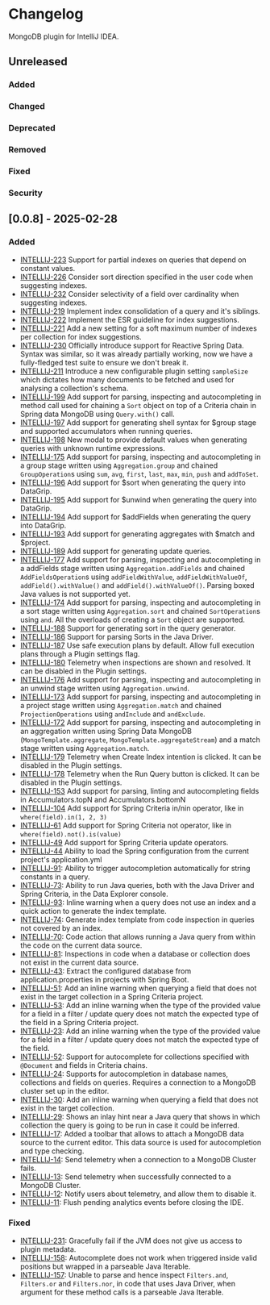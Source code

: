 # Changelog

MongoDB plugin for IntelliJ IDEA.

## Unreleased

### Added

### Changed

### Deprecated

### Removed

### Fixed

### Security

## [0.0.8] - 2025-02-28

### Added

- [INTELLIJ-223](https://jira.mongodb.org/browse/INTELLIJ-223) Support for partial indexes on queries that depend on constant values.
- [INTELLIJ-226](https://jira.mongodb.org/browse/INTELLIJ-226) Consider sort direction specified in the user code when suggesting indexes.
- [INTELLIJ-232](https://jira.mongodb.org/browse/INTELLIJ-219) Consider selectivity of a field over cardinality when suggesting indexes.
- [INTELLIJ-219](https://jira.mongodb.org/browse/INTELLIJ-219) Implement index consolidation of a query and it's siblings.
- [INTELLIJ-222](https://jira.mongodb.org/browse/INTELLIJ-222) Implement the ESR guideline for index suggestions.
- [INTELLIJ-221](https://jira.mongodb.org/browse/INTELLIJ-221) Add a new setting for a soft maximum number of indexes per collection for index suggestions.
- [INTELLIJ-230](https://jira.mongodb.org/browse/INTELLIJ-230) Officially introduce support for Reactive Spring Data. Syntax was similar, so it was already partially working, now we have a fully-fledged test suite to ensure we don't break it.
- [INTELLIJ-211](https://jira.mongodb.org/browse/INTELLIJ-211) Introduce a new configurable plugin setting `sampleSize` which dictates how many documents to be fetched and used for analysing a collection's schema.
- [INTELLIJ-199](https://jira.mongodb.org/browse/INTELLIJ-199) Add support for parsing, inspecting and autocompleting in method call used for chaining a `Sort` object on top of a Criteria chain in Spring data MongoDB using `Query.with()` call.
- [INTELLIJ-197](https://jira.mongodb.org/browse/INTELLIJ-197) Add support for generating shell syntax for $group stage and supported accumulators when running queries.
- [INTELLIJ-198](https://jira.mongodb.org/browse/INTELLIJ-198) New modal to provide default values when generating queries with unknown runtime expressions.
- [INTELLIJ-175](https://jira.mongodb.org/browse/INTELLIJ-175) Add support for parsing, inspecting and autocompleting in a group stage written using `Aggregation.group` and chained `GroupOperation`s using `sum`, `avg`, `first`, `last`, `max`, `min`, `push` and `addToSet`.
- [INTELLIJ-196](https://jira.mongodb.org/browse/INTELLIJ-196) Add support for $sort when generating the query into DataGrip.
- [INTELLIJ-195](https://jira.mongodb.org/browse/INTELLIJ-195) Add support for $unwind when generating the query into DataGrip.
- [INTELLIJ-194](https://jira.mongodb.org/browse/INTELLIJ-194) Add support for $addFields when generating the query into DataGrip.
- [INTELLIJ-193](https://jira.mongodb.org/browse/INTELLIJ-193) Add support for generating aggregates with $match and $project.
- [INTELLIJ-189](https://jira.mongodb.org/browse/INTELLIJ-189) Add support for generating update queries.
- [INTELLIJ-177](https://jira.mongodb.org/browse/INTELLIJ-177) Add support for parsing, inspecting and autocompleting in a addFields stage written using `Aggregation.addFields` and chained `AddFieldsOperation`s using `addFieldWithValue`, `addFieldWithValueOf`, `addField().withValue()` and `addField().withValueOf()`. Parsing boxed Java values is not supported yet.
- [INTELLIJ-174](https://jira.mongodb.org/browse/INTELLIJ-174) Add support for parsing, inspecting and autocompleting in a sort stage written using `Aggregation.sort` and chained `SortOperation`s using `and`. All the overloads of creating a `Sort` object are supported.
- [INTELLIJ-188](https://jira.mongodb.org/browse/INTELLIJ-188) Support for generating sort in the query generator.
- [INTELLIJ-186](https://jira.mongodb.org/browse/INTELLIJ-186) Support for parsing Sorts in the Java Driver.
- [INTELLIJ-187](https://jira.mongodb.org/browse/INTELLIJ-187) Use safe execution plans by default. Allow full execution
  plans through a Plugin settings flag.
- [INTELLIJ-180](https://jira.mongodb.org/browse/INTELLIJ-180) Telemetry when inspections are shown and resolved.
  It can be disabled in the Plugin settings.
- [INTELLIJ-176](https://jira.mongodb.org/browse/INTELLIJ-176) Add support for parsing, inspecting and autocompleting in an unwind stage written using `Aggregation.unwind`.
- [INTELLIJ-173](https://jira.mongodb.org/browse/INTELLIJ-173) Add support for parsing, inspecting and autocompleting in a project stage written using `Aggregation.match` and chained `ProjectionOperations` using `andInclude` and `andExclude`.
- [INTELLIJ-172](https://jira.mongodb.org/browse/INTELLIJ-172) Add support for parsing, inspecting and autocompleting in an aggregation written using Spring Data MongoDB (`MongoTemplate.aggregate`, `MongoTemplate.aggregateStream`) and a match stage written using `Aggregation.match`.
- [INTELLIJ-179](https://jira.mongodb.org/browse/INTELLIJ-179) Telemetry when Create Index intention is clicked.
  It can be disabled in the Plugin settings.
- [INTELLIJ-178](https://jira.mongodb.org/browse/INTELLIJ-178) Telemetry when the Run Query button is clicked.
  It can be disabled in the Plugin settings.
- [INTELLIJ-153](https://jira.mongodb.org/browse/INTELLIJ-153) Add support for parsing, linting and
  autocompleting fields in Accumulators.topN and Accumulators.bottomN
- [INTELLIJ-104](https://jira.mongodb.org/browse/INTELLIJ-104) Add support for Spring Criteria
  in/nin operator, like in `where(field).in(1, 2, 3)`
- [INTELLIJ-61](https://jira.mongodb.org/browse/INTELLIJ-61) Add support for Spring Criteria
  not operator, like in `where(field).not().is(value)`
- [INTELLIJ-49](https://jira.mongodb.org/browse/INTELLIJ-49) Add support for Spring Criteria
  update operators.
- [INTELLIJ-44](https://jira.mongodb.org/browse/INTELLIJ-44) Ability to load the Spring configuration from
  the current project's application.yml
- [INTELLIJ-91](https://jira.mongodb.org/browse/INTELLIJ-91): Ability to trigger autocompletion automatically for string constants
  in a query.
- [INTELLIJ-73](https://jira.mongodb.org/browse/INTELLIJ-73): Ability to run Java queries, both with the Java Driver and
  Spring Criteria, in the Data Explorer console.
- [INTELLIJ-93](https://jira.mongodb.org/browse/INTELLIJ-93): Inline warning when a query does not use an index and
  a quick action to generate the index template.
- [INTELLIJ-74](https://jira.mongodb.org/browse/INTELLIJ-74): Generate index template from code inspection in queries not
  covered by an index.
- [INTELLIJ-70](https://jira.mongodb.org/browse/INTELLIJ-70): Code action that allows running a Java query from within the code
  on the current data source.
- [INTELLIJ-81](https://jira.mongodb.org/browse/INTELLIJ-81): Inspections in code when a database or collection does not exist
  in the current data source.
- [INTELLIJ-43](https://jira.mongodb.org/browse/INTELLIJ-43): Extract the configured database from application.properties
  in projects with Spring Boot.
- [INTELLIJ-51](https://jira.mongodb.org/browse/INTELLIJ-51): Add an inline warning when querying a field that does not
  exist in the target collection in a Spring Criteria project.
- [INTELLIJ-53](https://jira.mongodb.org/browse/INTELLIJ-53): Add an inline warning when the type of the provided value
  for a field in a filter / update query does not match the expected type of the field in a Spring Criteria project.
- [INTELLIJ-23](https://jira.mongodb.org/browse/INTELLIJ-23): Add an inline warning when the type of the provided value
  for a field in a filter / update query does not match the expected type of the field.
- [INTELLIJ-52](https://jira.mongodb.org/browse/INTELLIJ-52): Support for autocomplete for collections specified with
  `@Document` and fields in Criteria chains.
- [INTELLIJ-24](https://jira.mongodb.org/browse/INTELLIJ-30): Supports for autocompletion in database names, collections and fields on queries. Requires
  a connection to a MongoDB cluster set up in the editor.
- [INTELLIJ-30](https://jira.mongodb.org/browse/INTELLIJ-30): Add an inline warning when querying a field that does not exist in the target
  collection.
- [INTELLIJ-29](https://jira.mongodb.org/browse/INTELLIJ-29): Shows an inlay hint near a Java query that shows in which collection the query is
  going to be run in case it could be inferred.
- [INTELLIJ-17](https://jira.mongodb.org/browse/INTELLIJ-17): Added a toolbar that allows to attach a MongoDB data source to the current editor.
  This data source is used for autocompletion and type checking.
- [INTELLIJ-14](https://jira.mongodb.org/browse/INTELLIJ-14): Send telemetry when a connection to a MongoDB Cluster fails.
- [INTELLIJ-13](https://jira.mongodb.org/browse/INTELLIJ-13): Send telemetry when successfully connected to a MongoDB Cluster.
- [INTELLIJ-12](https://jira.mongodb.org/browse/INTELLIJ-12): Notify users about telemetry, and allow them to disable it.
- [INTELLIJ-11](https://jira.mongodb.org/browse/INTELLIJ-11): Flush pending analytics events before closing the IDE.

### Fixed

- [INTELLIJ-231](https://jira.mongodb.org/browse/INTELLIJ-231): Gracefully fail if the JVM does not give us access to plugin metadata.
- [INTELLIJ-158](https://jira.mongodb.org/browse/INTELLIJ-158): Autocomplete does not work when triggered inside valid positions but wrapped in a parseable Java Iterable.
- [INTELLIJ-157](https://jira.mongodb.org/browse/INTELLIJ-157): Unable to parse and hence inspect `Filters.and`, `Filters.or` and `Filters.nor`, in code that uses Java Driver, when argument for these method calls is a parseable Java Iterable.
